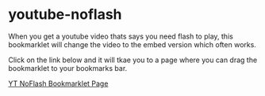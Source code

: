 youtube-noflash
===============

When you get a youtube video thats says you need flash to play, this bookmarklet will change the video to the embed version which often works.
 
Click on the link below and it will tkae you to a page where you can drag the bookmarklet to your bookmarks bar.

[YT NoFlash Bookmarklet Page](http://ytbookmarklet.sevitz.com)
